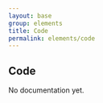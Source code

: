 ```yaml
---
layout: base
group: elements
title: Code
permalink: elements/code
---
```


## Code

<p class="hint hint--error">No documentation yet.</p>